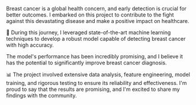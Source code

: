 Breast cancer is a global health concern, and early detection is crucial for better outcomes. 
I embarked on this project to contribute to the fight against this devastating disease and make a positive impact on healthcare.

🤖 During this journey, I leveraged state-of-the-art machine learning techniques to develop a robust model capable of detecting breast cancer with high accuracy. 

The model's performance has been incredibly promising, and I believe it has the potential to significantly improve breast cancer diagnosis.

📊 The project involved extensive data analysis, feature engineering, model training, and rigorous testing to ensure its reliability and effectiveness. I'm proud to say that the results are promising, and I'm excited to share my findings with the community.
